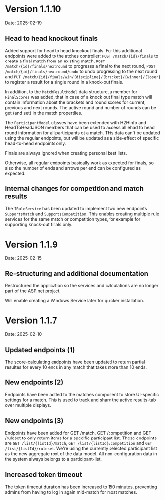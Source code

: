 # Version 1.1.10

Date: 2025-02-19

## Head to head knockout finals

Added support for head to head knockout finals. For this additional endpoints were added to the atches controller: ```POST /match/{id}/finals``` to create a final match from an existing match, ```POST /match/{id}/finals/nextround``` to progresss a final to the next round, ```POST /match/{id}/finals/nextround/undo``` to undo progressing to the next round and ```PUT /match/{id}/finals/win/{discipline}/{bracket}/{winner}/{loser}``` to register a result for a single round in a knock-out finals.

In addition, to the ```MatchResultModel``` data structure, a member for ```FinalScores``` was added, that in case of a knock out final type match will contain information about the brackets and round scores for current, previous and next rounds. The active round and number of rounds can be get (and set) in the match propertlies.

The ```ParticipantModel``` classes have been extended with H2HInfo and HeadToHeadJSON members that can be used to access all ehad to head round information for all participants ot a match. This data can't be updated using the regular endpoints, but will be updated as a side-effect of specific head-to-head endpoints only.

Finals are always ignored when creating personal best lists.

Otherwise, all regular endpoints basically work as expected for finals, so also the number of ends and arrows per end can be configured as expected.

## Internal changes for competition and match results

The ```IRuleService``` has been updated to implement two new endpoints ```SupportsMatch``` and ```SupportsCompetition```. This enables creating multiple rule services for the same match or competition types, for example for supporting knock-out finals only.

# Version 1.1.9

Date: 2025-02-15

## Re-structuring and additional documentation

Restructured the application so the services and calculations are no longer part of the ASP.net project.

Will enable creating a Windows Service later for quicker installation.

# Version 1.1.7

Date: 2025-02-10

## Updated endpoints (1)

The score-calculating endpoints have been updated to return partial resultes for every 10 ends in any match that takes more than 10 ends.

## New endpoints (2)

Endpoints have been added to the matches component to store UI-specific settings for a match. This is used to track and share the active results-tab over multiple displays.

## New endpoints (3)
Endpoints have been added for GET /match, GET /competition and GET /ruleset to only return items for a specific participant list. These endpoints are  ```GET /list/{listId}/match```, ```GET /list/{listId}/competition``` and ```GET /list/{listId}/ruleset```. We're using the currently selected participant list as the new aggregate root of the data model. All non-configuration data in the system always belongs to a participant-list.

## Increased token timeout
The token timeout duration has been increased to 150 minutes, preventing admins from having to log in again mid-match for most matches.


